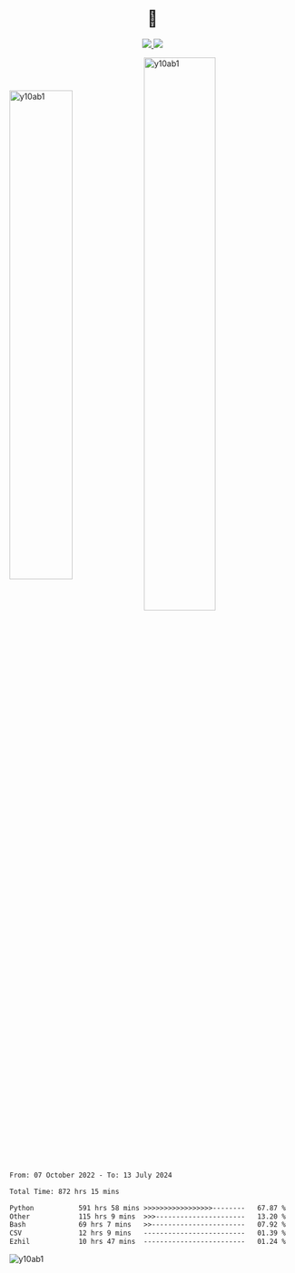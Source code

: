 <h1 align="center">👋</h1>

<p align='center'>

  <a href="mailto:yuehpo.peng@gmail.com">
      <img src="https://img.shields.io/badge/Gmail-D14836?style=for-the-badge&logo=gmail&logoColor=white&link=mailto:yuehpo.peng@gmail.com" />
  </a>
  <a href="https://www.linkedin.com/in/yueh-po-peng/">
      <img src="https://img.shields.io/badge/linkedin-%230077B5.svg?&style=for-the-badge&logo=linkedin&logoColor=white" />
  </a>
  <!--a href="https://y10ab1.github.io">
      <img src="https://img.shields.io/badge/website-000000?style=for-the-badge&logo=About.me&logoColor=white" />
  </a-->
</p>

<img align="center" style="width: 47%" src="https://github-readme-stats.vercel.app/api?username=y10ab1&show_icons=true&locale=en&theme=radical" alt="y10ab1" /><img align="center" style="width: 50%" src="https://github-readme-streak-stats.herokuapp.com/?user=y10ab1&&theme=radical" alt="y10ab1" />


<!--START_SECTION:waka-->

```txt
From: 07 October 2022 - To: 13 July 2024

Total Time: 872 hrs 15 mins

Python           591 hrs 58 mins >>>>>>>>>>>>>>>>>--------   67.87 %
Other            115 hrs 9 mins  >>>----------------------   13.20 %
Bash             69 hrs 7 mins   >>-----------------------   07.92 %
CSV              12 hrs 9 mins   -------------------------   01.39 %
Ezhil            10 hrs 47 mins  -------------------------   01.24 %
```

<!--END_SECTION:waka-->
<!--img align="center" style="width: 50% " src="https://github-readme-stats.vercel.app/api/top-langs?username=y10ab1&show_icons=true&locale=en&layout=compact&theme=radical" alt="y10ab1" /-->
<p align="left"> <img src="https://komarev.com/ghpvc/?username=y10ab1&label=Profile%20views&color=0e75b6&style=flat" alt="y10ab1" /> </p>

